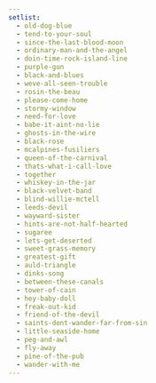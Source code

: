 ```yaml
---
setlist:
  - old-dog-blue
  - tend-to-your-soul
  - since-the-last-blood-moon
  - ordinary-man-and-the-angel
  - doin-time-rock-island-line
  - purple-gun
  - black-and-blues
  - weve-all-seen-trouble
  - rosin-the-beau
  - please-come-home
  - stormy-window
  - need-for-love
  - babe-it-aint-no-lie
  - ghosts-in-the-wire
  - black-rose
  - mcalpines-fusiliers
  - queen-of-the-carnival
  - thats-what-i-call-love
  - together
  - whiskey-in-the-jar
  - black-velvet-band
  - blind-willie-mctell
  - leeds-devil
  - wayward-sister
  - hints-are-not-half-hearted
  - sugaree
  - lets-get-deserted
  - sweet-grass-memory
  - greatest-gift
  - auld-triangle
  - dinks-song
  - between-these-canals
  - tower-of-cain
  - hey-baby-doll
  - freak-out-kid
  - friend-of-the-devil
  - saints-dont-wander-far-from-sin
  - little-seaside-home
  - peg-and-awl
  - fly-away
  - pine-of-the-pub
  - wander-with-me
---
```

